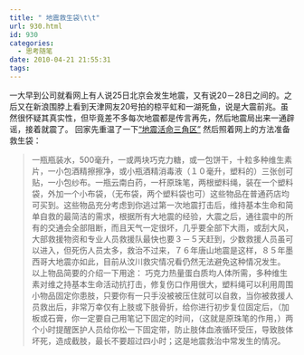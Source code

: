 ```yaml
---
title: " 地震救生袋\t\t"
url: 930.html
id: 930
categories:
  - 思考随笔
date: 2010-04-21 21:55:31
tags:
---
```


一大早到公司就看网上有人说25日北京会发生地震，又有说20－28日之间的。之后又在新浪围脖上看到天津网友20号拍的椋平虹和一湖死鱼，说是大震前兆。虽然很怀疑其真实性，但毕竟差不多每次地震都是传言再先，然后地震局出来一通辟谣，接着就震了。 回家先重温了一下[“地震活命三角区”](http://www.70man.com/?p=3122) 然后照着网上的方法准备救生袋：

> 一瓶瓶装水，500毫升，一或两块巧克力糖，或一包饼干，十粒多种维生素片，一小包酒精擦擦净，或小瓶酒精消毒液（１０毫升，塑料的）三张创可贴，一小包纱布。一瓶云南白药，一杆原珠笔，两根塑料绳，装在一个塑料袋，外加一个小布袋，（无布袋，两个塑料袋也可）这些物品在普通药店均可买到。这些物品充分考虑到你逃过第一次地震打击后，维持基本生命和简单自救的最简洁的需求，根据所有大地震的经验，大震之后，通往震中的所有的交通会全部阻断，而且天气一定很坏，几乎要全部下大雨，或刮大风，大部救援物资和专业人员救援队最快也要３－５天赶到，少数救援人员虽可以进入，但死伤人员太多，救治不过来，７６年唐山地震是这样，８５年墨西哥大地震亦如此，目前从汶川救灾情况看仍然无法避免这种情况发生。 以上物品简要的介绍一下用途： 巧克力热量蛋白质均人体所需，多种维生素对维之持基本生命活动抗打击，修复伤口作用很大，塑料绳可以利用周围小物品固定你患肢，只要你有一只手没被被压住就可以自救，当你被救援人员救出后，非常万幸仅有上肢或下肢骨折，给你进行初步复位固定后，（加板或石膏，你一定要自己用笔记下固定的时间，（这就是原珠笔的作用，）两个小时提醒医护人员给你松一下固定带，防止肢体血液循环受压，导致肢体坏死，造成截肢，最长不要超过四小时；这是地震救治中常发生的情况。